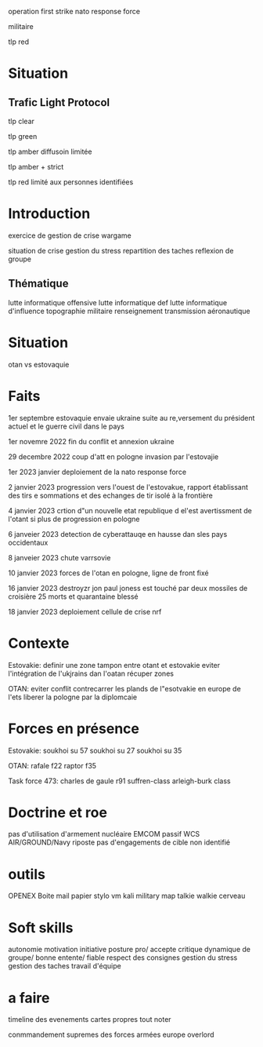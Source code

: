 operation first strike
nato response force

militaire

tlp red

# Situation

## Trafic Light Protocol

tlp clear

tlp green

tlp amber diffusoin limitée 

tlp amber + strict

tlp red limité aux personnes identifiées

# Introduction

exercice de gestion de crise wargame

situation de crise
gestion du stress
repartition des taches
reflexion de groupe

## Thématique

lutte informatique offensive
lutte informatique def
lutte informatique d'influence
topographie
militaire
renseignement
transmission
aéronautique

# Situation

otan vs estovaquie

# Faits

1er septembre estovaquie envaie ukraine suite au re,versement du président actuel et le guerre civil dans le pays

1er novemre 2022 fin du conflit et annexion ukraine

29 decembre 2022 coup d'att en pologne invasion par l'estovajie

1er 2023 janvier deploiement de la nato response force

2 janvier 2023 progression vers l'ouest de l'estovakue, rapport établissant des tirs e sommations et des echanges de tir isolé à la frontière

4 janvier 2023 crtion d"un nouvelle etat republique d el'est avertissment de l'otant si plus de progression en pologne

6 janveier 2023 detection de cyberattauqe en hausse dan sles pays occidentaux

8 janveier 2023 chute varrsovie

10 janvier 2023 forces de l'otan en pologne, ligne de front fixé

16 janvier 2023 destroyzr jon paul joness est touché par deux mossiles de croisière 25 morts et quarantaine blessé

18 janvier 2023 deploiement cellule de crise nrf

# Contexte

Estovakie:
definir une zone tampon entre otant et estovakie
eviter l'intégration de l'ukjrains dan l'oatan
récuper zones

OTAN:
eviter conflit
contrecarrer les plands de l"esotvakie en europe de l'ets
liberer la pologne par la diplomcaie

# Forces en présence

Estovakie:
soukhoi su 57
soukhoi su 27
soukhoi su 35

OTAN:
rafale 
f22 raptor 
f35

Task force 473:
charles de gaule r91
suffren-class
arleigh-burk class

# Doctrine et roe

pas d'utilisation d'armement nucléaire
EMCOM passif
WCS AIR/GROUND/Navy riposte
pas d'engagements de cible non identifié

# outils

OPENEX
Boite mail
papier
stylo
vm kali
military map
talkie walkie
cerveau

# Soft skills

autonomie
motivation
initiative
posture pro/ accepte critique
dynamique de groupe/ bonne entente/ fiable
respect des consignes
gestion du stress
gestion des taches
travail d'équipe

# a faire

timeline des evenements
cartes propres
tout noter

conmmandement supremes des forces armées europe
overlord